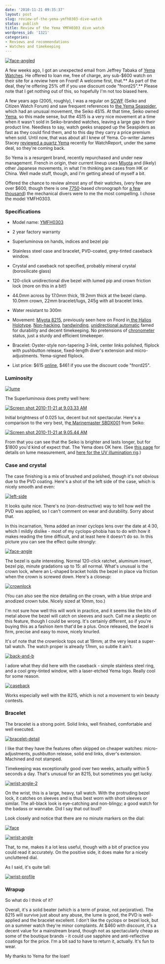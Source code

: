 ```yaml
---
date: '2010-11-21 09:35:37'
layout: post
slug: review-of-the-yema-ymfh0303-dive-watch
status: publish
title: Review of the Yema YMFH0303 dive watch
wordpress_id: '1321'
categories:
- Reviews and recommendations
- Watches and timekeeping
---
```


[![face-angled](http://fnord.phfactor.net/wp-content/uploads/2010/11/face-angled-450x450.jpg)](http://fnord.phfactor.net/wp-content/uploads/2010/11/face-angled.jpg)

A few weeks ago, I got an unexpected email from Jeffrey Tabaka of [Yema Watches](http://yemausa.com/). He offered to loan me, free of charge, any sub-$600 watch on their site for a review here on Fnord! A welcome first, that.** As part of the deal, they're offering 25% off if you use discount code "fnord25".** Please note that I get nothing out of this, so hopefully I'm not too biased here.

A few years ago (2005, roughly), I was a regular on [SCWF](http://www.thewatchsite.com/) (Seiko and Citizen Watch Forum) and saw frequent references to [the Yema Seaspider](http://www.thewatchsite.com/index.php/topic,4335.msg20077.html#msg20077), which had an unusual movement, the Seiko 4S15. At that time, Seiko owned [Yema](http://en.wikipedia.org/wiki/Yema), so this made sense, but the 4S15 is a very nice movement at a time when it wasn't sold in Seiko-branded watches, leaving a large gap in their product line. Needless to say, watch geeks snapped up the Seaspiders as fast as they could find them, and to this day they carry a price premium when sold. Until now, that was about all I knew of Yema. Co-writer James Stacey [reviewed a quartz Yema](http://www.watchreport.com/2010/10/review-of-the-yema-ymhf0310-diver.html) recently for WatchReport, under the same deal, so they're coming back.

So Yema is a resurgent brand, recently repurchased and under new management. French in origin, their current lineup uses [Miyota](http://watchotaku.com/display/swr/Miyota) and (likely) other Japanese movements, in what I'm thinking are cases from HK or China. Well made stuff, though, and I'm getting ahead of myself a bit.

Offered the chance to review almost any of their watches, (very few are over $600, though there is one [7750](http://watchotaku.com/display/swr/ETA+7750)-based chronograph for [a few thousand](http://www.yemausa.com/watch/41/76)) the mechanical divers were to me the most compelling. I chose the model YMFH0303.



### Specifications





	
  * Model name: [YMFH0303](http://www.yemausa.com/watch/39)

	
  * 2 year factory warranty

	
  * Superluminova on hands, indices and bezel pip

	
  * Stainless steel case and bracelet, PVD-coated, grey-tinted caseback window.

	
  * Crystal and caseback not specified, probably mineral crystal (borosilicate glass)

	
  * 120-click unidirectional dive bezel with lumed pip and crown friction lock (more on this in a bit!)

	
  * 44.0mm across by 17.0mm thick, 19.2mm thick at the bezel clamp. 10.0mm crown, 22mm bracelet/lugs, 245g with all bracelet links.

	
  * Water resistant to 300m

	
  * Movement: [Miyota 8215](http://watchotaku.com/display/swr/Miyota+8215), previously seen here on Fnord in[ the Halios Holotype](http://fnord.phfactor.net/2009/07/29/review-of-the-halios-holotype-dive-watch/). [Non-hacking](http://watchotaku.com/display/swr/Non-hacking), [handwinding](http://watchotaku.com/display/swr/Handwinding), [unidirectional automatic](http://watchotaku.com/display/swr/bidirectional) famed for durability and decent timekeeping. No pretensions of [chronometer](http://watchotaku.com/display/swr/chronometer) status, just a sturdy and efficient timekeeper.

	
  * Bracelet: Oyster-style non-tapering 3-link, center links polished, fliplock with pushbutton release, fixed-length diver's extension and micro-adjustments. Yema-signed fliplock.

	
  * List price: $615 [online](http://www.yemausa.com/watch/39), $461 if you use the discount code "fnord25".




### Luminosity


[![lume](http://fnord.phfactor.net/wp-content/uploads/2010/11/lume-450x450.jpg)](http://fnord.phfactor.net/wp-content/uploads/2010/11/lume.jpg)

The Superluminova does pretty well here:

[![Screen shot 2010-11-21 at 9.03.33 AM](http://fnord.phfactor.net/wp-content/uploads/2010/11/Screen-shot-2010-11-21-at-9.03.33-AM-450x465.png)](http://fnord.phfactor.net/wp-content/uploads/2010/11/Screen-shot-2010-11-21-at-9.03.33-AM.png)

Initial brightness of 0.025 lux, decent but not spectacular. Here's a comparison to the very best, th[e Marinemaster SBDX001](http://fnord.phfactor.net/2006/12/26/the-seiko-marinemaster-page/) from Seiko:

[![Screen shot 2010-11-21 at 9.05.44 AM](http://fnord.phfactor.net/wp-content/uploads/2010/11/Screen-shot-2010-11-21-at-9.05.44-AM-450x465.png)](http://fnord.phfactor.net/wp-content/uploads/2010/11/Screen-shot-2010-11-21-at-9.05.44-AM.png)

From that you can see that the Seiko is brighter and lasts longer, but for $1800 you'd kind of expect that. The Yema does OK here. (See [this page](http://watchotaku.com/display/swr/Measure+luminosity) for details on lume measurement, and [here for the UV illumination rig](http://watchotaku.com/display/swr/Build+a+UV+watch+illuminator).)


### Case and crystal


The case finishing is a mix of brushed and polished, though it's not obvious due to the PVD coating. Here's a shot of the left side of the case, which is nicely smooth and even:

[![left-side](http://fnord.phfactor.net/wp-content/uploads/2010/11/left-side-450x450.jpg)](http://fnord.phfactor.net/wp-content/uploads/2010/11/left-side.jpg)

It looks quite nice. There's no (non-destructive) way to tell how well the PVD was applied, so I can't comment on wear and durability. Sorry about that.

In this incarnation, Yema added an inner cyclops lens over the date at 4:30, which I mildly dislike - most of my cyclops-phobia has to do with how it makes reading the time difficult, and at least here it doesn't do so. In this picture you can see the effect quite strongly:

[![face-angle](http://fnord.phfactor.net/wp-content/uploads/2010/11/face-angle-450x450.jpg)](http://fnord.phfactor.net/wp-content/uploads/2010/11/face-angle.jpg)

The bezel is quite interesting. Normal 120-click ratchet, aluminum insert, bezel pip, minute gradations up to 15: all normal. What's unusual is the crown lock, where an L-shaped bracket holds the bezel in place via friction when the crown is screwed down. Here's a closeup:

[![crownlock](http://fnord.phfactor.net/wp-content/uploads/2010/11/crownlock-450x450.jpg)](http://fnord.phfactor.net/wp-content/uploads/2010/11/crownlock.jpg)

(You can also see the nice detailing on the crown, with a blue stripe and anodized crown tube. Nicely sized at 10mm, too.)

I'm not sure how well this will work in practice, and it seems like the bits of metal above the bezel will catch on sleeves and such. Call me a skeptic on this feature, though I could be wrong. It's certainly different, so if you're buying this as a fashion item that'd be a plus. Once released, the bezel is firm, precise and easy to move, nicely knurled.

It's of note that the crownlock tops out at 19mm; at the very least a super-tall watch. The watch proper is already 17mm, so subtle it ain't.

[![back-and-b](http://fnord.phfactor.net/wp-content/uploads/2010/11/back-and-b-450x450.jpg)](http://fnord.phfactor.net/wp-content/uploads/2010/11/back-and-b.jpg)

I adore what they did here with the caseback - simple stainless steel ring, and a cool grey-tinted window, with a laser-etched Yema logo. Really cool for some reason.

[![caseback](http://fnord.phfactor.net/wp-content/uploads/2010/11/caseback-450x450.jpg)](http://fnord.phfactor.net/wp-content/uploads/2010/11/caseback.jpg)

Works especially well with the 8215, which is not a movement to win beauty contests.


### Bracelet


The bracelet is a strong point. Solid links, well finished, comfortable and well executed.

[![bracelet-detail](http://fnord.phfactor.net/wp-content/uploads/2010/11/bracelet-detail-450x450.jpg)](http://fnord.phfactor.net/wp-content/uploads/2010/11/bracelet-detail.jpg)

I like that they have the features often skipped on cheaper watches: micro-adjustments, pushbutton release, solid end links, diver's extension. Machined and not stamped.

Timekeeping was exceptionally good over two weeks, actually within 5 seconds a day. That's unusual for an 8215, but sometimes you get lucky.

[![wrist-angle-2](http://fnord.phfactor.net/wp-content/uploads/2010/11/wrist-angle-2-450x450.jpg)](http://fnord.phfactor.net/wp-content/uploads/2010/11/wrist-angle-2.jpg)

On the wrist, this is a large, heavy, tall watch. With the protruding bezel lock, it catches on sleeves and is thus best worn with short sleeves or similar. The all-black look is eye-catching and non-blingy; a good watch for the badass or wannabe. Did I say that out loud?

Look closely and notice that there are no minute markers on the dial:

[![face](http://fnord.phfactor.net/wp-content/uploads/2010/11/face-450x450.jpg)](http://fnord.phfactor.net/wp-content/uploads/2010/11/face.jpg)

[![wrist-angle](http://fnord.phfactor.net/wp-content/uploads/2010/11/wrist-angle-450x450.jpg)](http://fnord.phfactor.net/wp-content/uploads/2010/11/wrist-angle.jpg)

That, to me, makes it a lot less useful, though with a bit of practice you could read it accurately. On the positive side, it does make for a nicely uncluttered dial.

As I said, it's quite tall:

[![wrist-profile](http://fnord.phfactor.net/wp-content/uploads/2010/11/wrist-profile-450x450.jpg)](http://fnord.phfactor.net/wp-content/uploads/2010/11/wrist-profile.jpg)



### Wrapup


So what do I think of it?

Overall, it's a solid beater (which is a term of praise, not perjorative). The 8215 will survive just about any abuse, the lume is good, the PVD is well-applied and the bracelet excellent. I don't like the cyclops or bezel lock, but on a summer watch they're minor complaints. At $460 with discount, it's a decent value for a mainstream brand, though not as spectacularly cheap as some of the boutique brands - it could use sapphire and anti-reflective coatings for the price. I'm a bit sad to have to return it, actually. It's fun to wear.

My thanks to Yema for the loan!

